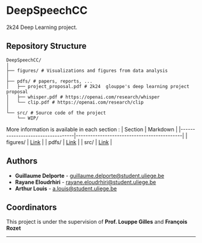 # DeepSpeechCC
2k24 Deep Learning project.

## Repository Structure
```
DeepSpeechCC/
│
├── figures/ # Visualizations and figures from data analysis
│
├── pdfs/ # papers, reports, ...
│   ├── project_proposal.pdf # 2k24  glouppe's deep learning project proposal
│   ├── whisper.pdf # https://openai.com/research/whisper
│   └── clip.pdf # https://openai.com/research/clip
│
└── src/ # Source code of the project
    └── WIP/
```
More information is available in each section :
| Section                          | Markdown                                   |
|----------------------------------|--------------------------------------------|
| figures/                         | [Link](figures/FIGURES.md)                 |
| pdfs/                            | [Link](pdfs/PDFS.md)                       |
| src/                             | [Link](src/SRC.md)                         |

## Authors
- **Guillaume Delporte** -  guillaume.delporte@student.uliege.be
- **Rayane Eloudrhiri** - rayane.eloudrhiri@student.uliege.be
- **Arthur Louis** - a.louis@student.uliege.be
  
## Coordinators
This project is under the supervision of **Prof. Louppe Gilles** and **François Rozet**

---

